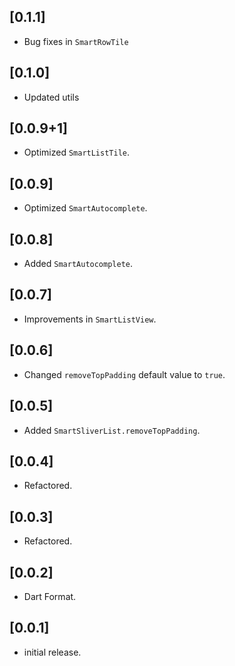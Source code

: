## [0.1.1]

* Bug fixes in ```SmartRowTile```

## [0.1.0]

* Updated utils

## [0.0.9+1]

* Optimized ```SmartListTile```.

## [0.0.9]

* Optimized ```SmartAutocomplete```.

## [0.0.8]

* Added ```SmartAutocomplete```.

## [0.0.7]

* Improvements in ```SmartListView```.

## [0.0.6]

* Changed ```removeTopPadding``` default value to ```true```.

## [0.0.5]

* Added ```SmartSliverList.removeTopPadding```.

## [0.0.4]

* Refactored.

## [0.0.3]

* Refactored.

## [0.0.2]

* Dart Format.

## [0.0.1]

* initial release.
